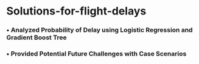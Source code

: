 # Solutions-for-flight-delays
### •	Analyzed Probability of Delay using Logistic Regression and Gradient Boost Tree
### •	Provided Potential Future Challenges with Case Scenarios
